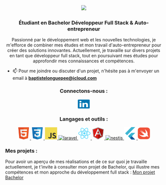 <h1 align="center">
    <img src="https://readme-typing-svg.herokuapp.com/?font=Righteous&size=35&center=true&vCenter=true&width=500&height=70&duration=4000&lines=Salut!+👋;+Je+suis+Baptiste!;" />
</h1>
<h3 align="center">Étudiant en Bachelor Développeur Full Stack & Auto-entrepreneur</h3>

<p align="center">Passionné par le développement web et les nouvelles technologies, je m'efforce de combiner mes études et mon travail d'auto-entrepreneur pour créer des solutions innovantes. Actuellement, je travaille sur divers projets en tant que développeur full stack, tout en poursuivant mes études pour approfondir mes connaissances et compétences.</p>

- 📫 Pour me joindre ou discuter d'un projet, n'hésite pas à m'envoyer un email à **baptistelonguepee@icloud.com**

<h3 align="center">Connectons-nous :</h3>
<p align="center">
<a href="https://www.linkedin.com/in/baptiste-longuepee-6953a4207/" target="blank"><img align="center" src="https://raw.githubusercontent.com/devicons/devicon/master/icons/linkedin/linkedin-original.svg" alt="Baptiste Longuepée" height="30" width="40" /></a>
</p>

<h3 align="center">Langages et outils :</h3>
<p align="center">
<a href="https://www.w3.org/html/" target="_blank" rel="noreferrer"> <img src="https://raw.githubusercontent.com/devicons/devicon/master/icons/html5/html5-original.svg" alt="html5" width="40" height="40"/> </a>
<a href="https://www.w3schools.com/css/" target="_blank" rel="noreferrer"> <img src="https://raw.githubusercontent.com/devicons/devicon/master/icons/css3/css3-original.svg" alt="css3" width="40" height="40"/> </a>
<a href="https://developer.mozilla.org/en-US/docs/Web/JavaScript" target="_blank" rel="noreferrer"> <img src="https://raw.githubusercontent.com/devicons/devicon/master/icons/javascript/javascript-original.svg" alt="javascript" width="40" height="40"/> </a>
<a href="https://laravel.com/" target="_blank" rel="noreferrer"> <img src="https://cdn.jsdelivr.net/gh/devicons/devicon@latest/icons/laravel/laravel-original.svg" alt="laravel" width="40" height="40" /> </a>
<a href="https://reactjs.org/" target="_blank" rel="noreferrer"> <img src="https://raw.githubusercontent.com/devicons/devicon/master/icons/react/react-original.svg" alt="react" width="40" height="40"/> </a>
<a href="https://angular.io/" target="_blank" rel="noreferrer"> <img src="https://raw.githubusercontent.com/devicons/devicon/master/icons/angularjs/angularjs-original.svg" alt="angular" width="40" height="40"/> </a>
<a href="https://nestjs.com/" target="_blank" rel="noreferrer"> <img src="https://cdn.jsdelivr.net/gh/devicons/devicon@latest/icons/nestjs/nestjs-original.svg" alt="nestjs" width="40" height="40"/> </a>
<a href="https://flutter.dev/" target="_blank" rel="noreferrer"> <img src="https://raw.githubusercontent.com/devicons/devicon/master/icons/flutter/flutter-original.svg" alt="flutter" width="40" height="40"/> </a>
<a href="https://developer.apple.com/swift/" target="_blank" rel="noreferrer"> <img src="https://raw.githubusercontent.com/devicons/devicon/master/icons/swift/swift-original.svg" alt="swift" width="40" height="40"/> </a>
</p>

<h3 align="left">Mes projets :</h3>
<p align="left">
Pour avoir un aperçu de mes réalisations et de ce sur quoi je travaille actuellement, je t'invite à consulter mon projet de Bachelor, qui illustre mes compétences et mon approche du développement full stack :
<a href="https://github.com/B3-Baptiste-Dev" target="_blank">Mon projet Bachelor</a>
</p>


